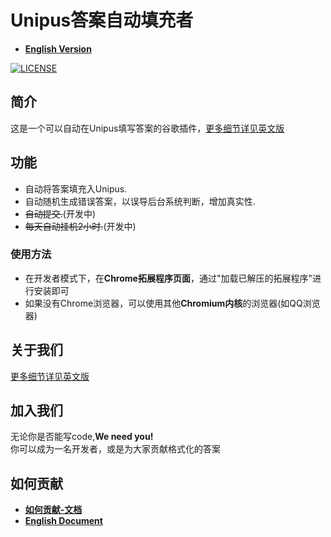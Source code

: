 # Unipus答案自动填充者
* **[English Version](./README.md)**

[![LICENSE](https://img.shields.io/badge/license-Anti%20996-blue.svg)](https://github.com/996icu/996.ICU/blob/master/LICENSE)

## 简介
这是一个可以自动在Unipus填写答案的谷歌插件，[更多细节详见英文版](./README.md)

## 功能
* 自动将答案填充入Unipus.
* 自动随机生成错误答案，以误导后台系统判断，增加真实性.
* ~~自动提交.~~(开发中)
* ~~每天自动挂机2小时.~~(开发中)

### 使用方法
* 在开发者模式下，在**Chrome拓展程序页面**，通过"加载已解压的拓展程序"进行安装即可
* 如果没有Chrome浏览器，可以使用其他**Chromium内核**的浏览器(如QQ浏览器)

## 关于我们
[更多细节详见英文版](./README.md)

## 加入我们
无论你是否能写code,**We need you!**  
你可以成为一名开发者，或是为大家贡献格式化的答案

## 如何贡献
* **[如何贡献-文档](./ToContribute_CN.md)**
* **[English Document](./ToContribute.md)**
